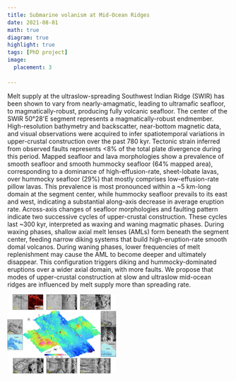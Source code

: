 ```yaml
---
title: Submarine volanism at Mid-Ocean Ridges
date: 2021-08-01
math: true
diagram: true
highlight: true
tags: [PhD project]
image:
  placement: 3

---
```


Melt supply at the ultraslow-spreading Southwest Indian Ridge (SWIR) has been shown to vary from nearly-amagmatic, leading to ultramafic seafloor, to magmatically-robust, producing fully volcanic seafloor. The center of the SWIR 50°28'E segment represents a magmatically-robust endmember. High-resolution bathymetry and backscatter, near-bottom magnetic data, and visual observations were acquired to infer spatiotemporal variations in upper-crustal construction over the past 780 kyr. Tectonic strain inferred from observed faults represents <8% of the total plate divergence during this period. Mapped seafloor and lava morphologies show a prevalence of smooth seafloor and smooth hummocky seafloor (64% mapped area), corresponding to a dominance of high-effusion-rate, sheet-lobate lavas, over hummocky seafloor (29%) that mostly comprises low-effusion-rate pillow lavas. This prevalence is most pronounced within a ~5 km-long domain at the segment center, while hummocky seafloor prevails to its east and west, indicating a substantial along-axis decrease in average eruption rate. Across-axis changes of seafloor morphologies and faulting pattern indicate two successive cycles of upper-crustal construction. These cycles last ~300 kyr, interpreted as waxing and waning magmatic phases. During waxing phases, shallow axial melt lenses (AMLs) form beneath the segment center, feeding narrow diking systems that build high-eruption-rate smooth domal volcanos. During waning phases, lower frequencies of melt replenishment may cause the AML to become deeper and ultimately disappear. This configuration triggers diking and hummocky-dominated eruptions over a wider axial domain, with more faults. We propose that modes of upper-crustal construction at slow and ultraslow mid-ocean ridges are influenced by melt supply more than spreading rate.

<img src="figure.jpg" alt="figure" style="zoom:24%;" />
